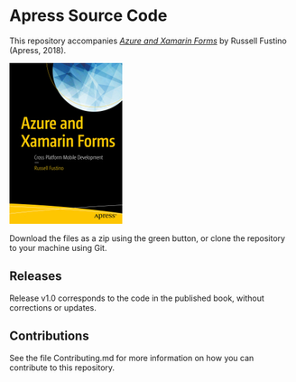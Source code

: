 # Apress Source Code

This repository accompanies [*Azure and Xamarin Forms*](https://www.apress.com/9781484235607) by Russell Fustino (Apress, 2018).

[comment]: #cover
![Cover image](9781484235607.jpg)

Download the files as a zip using the green button, or clone the repository to your machine using Git.

## Releases

Release v1.0 corresponds to the code in the published book, without corrections or updates.

## Contributions

See the file Contributing.md for more information on how you can contribute to this repository.